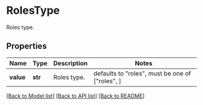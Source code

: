 # RolesType

Roles type.
## Properties
Name | Type | Description | Notes
------------ | ------------- | ------------- | -------------
**value** | **str** | Roles type. | defaults to "roles",  must be one of ["roles", ]

[[Back to Model list]](README.md#documentation-for-models) [[Back to API list]](README.md#documentation-for-api-endpoints) [[Back to README]](README.md)


